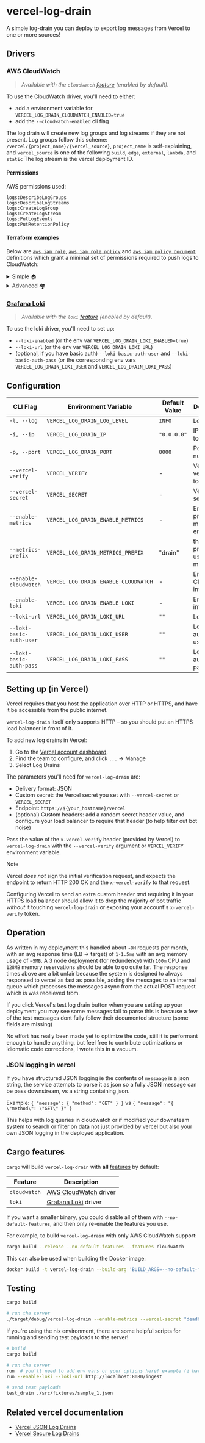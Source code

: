 # vercel-log-drain

A simple log-drain you can deploy to export log messages from Vercel to one or more sources!

## Drivers

### AWS CloudWatch

> *Available with the `cloudwatch` [feature](#cargo-features) (enabled by default).*

To use the CloudWatch driver, you'll need to either:

- add a environment variable for `VERCEL_LOG_DRAIN_CLOUDWATCH_ENABLED=true`
- add the `--cloudwatch-enabled` cli flag

The log drain will create new log groups and log streams if they are not present.
Log groups follow this scheme: `/vercel/{project_name}/{vercel_source}`, `project_name` is self-explaining, and `vercel_source` is one of the following `build`, `edge`, `external`, `lambda`, and `static`
The log stream is the vercel deployment ID.

#### Permissions

AWS permissions used:

```
logs:DescribeLogGroups
logs:DescribeLogStreams
logs:CreateLogGroup
logs:CreateLogStream
logs:PutLogEvents
logs:PutRetentionPolicy
```

#### Terraform examples

Below are [`aws_iam_role`][], [`aws_iam_role_policy`][] and [`aws_iam_policy_document`][] definitions which grant a minimal set of permissions required to push logs to CloudWatch:

[`aws_iam_role`]: https://registry.terraform.io/providers/hashicorp/aws/latest/docs/resources/iam_role
[`aws_iam_role_policy`]: https://registry.terraform.io/providers/hashicorp/aws/latest/docs/resources/iam_role_policy
[`aws_iam_policy_document`]: https://registry.terraform.io/providers/hashicorp/aws/latest/docs/data-sources/iam_policy_document


<details><summary>Simple 🏠 </summary>

```hcl
resource "aws_iam_role" "vercel_log_drain" {
  name               = "vercel-log-drain"
  description        = "Role to be used by the vercel log drain deployment"
  assume_role_policy = data.aws_iam_policy_document.vercel_log_drain_assume.json
}
data "aws_iam_policy_document" "vercel_log_drain_assume" {
    # depends on how you intend to deploy/run the service
}
resource "aws_iam_role_policy" "vercel_log_drain_policy" {
  name   = "vercel-log-drain-policy"
  role   = aws_iam_role.vercel_log_drain.id
  policy = data.aws_iam_policy_document.vercel_log_drain_permissions.json
}
data "aws_iam_policy_document" "vercel_log_drain_permissions" {
  statement {
    actions = [
      "logs:DescribeLogGroups",
      "logs:DescribeLogGroups",
      "logs:DescribeLogStreams",
      "logs:CreateLogGroup",
      "logs:CreateLogStream",
      "logs:PutLogEvents",
      "logs:PutRetentionPolicy",
    ]
    resources = [
      "*"
    ]
  }
}
```

</details>

<details><summary>Advanced 🏘️ </summary>

```hcl
data "aws_caller_identity" "current" {}
variable "aws_region" {
  type        = string
  description = "AWS region to run in"
}
resource "aws_iam_role" "vercel_log_drain" {
  name               = "vercel-log-drain"
  description        = "Role to be used by the vercel log drain deployment"
  assume_role_policy = data.aws_iam_policy_document.vercel_log_drain_assume.json
}
data "aws_iam_policy_document" "vercel_log_drain_assume" {
    # An sts:AssumeRole policy for the service. This varies depending on how
    # you intend to deploy/run the service.
}
resource "aws_iam_role_policy" "vercel_log_drain_policy" {
  name   = "vercel-log-drain-policy"
  role   = aws_iam_role.vercel_log_drain.id
  policy = data.aws_iam_policy_document.vercel_log_drain_permissions.json
}
data "aws_iam_policy_document" "vercel_log_drain_permissions" {
  statement {
    actions = [
      "logs:CreateLogGroup",
      "logs:PutRetentionPolicy",
    ]
    resources = [
      provider::aws::arn_build(
        "aws",
        "logs",
        var.aws_region,
        data.aws_caller_identity.current.account_id,
        "log-group:/vercel/*"
      )
    ]
  }

  statement {
    actions = [
      "logs:CreateLogStream",
      "logs:DescribeLogStreams",
      "logs:PutLogEvents",
    ]
    resources = [
      provider::aws::arn_build(
        "aws",
        "logs",
        var.aws_region,
        data.aws_caller_identity.current.account_id,
        "log-group:/vercel/*:*"
      )
    ]
  }

  statement {
    actions = [
      "logs:DescribeLogGroups",
    ]
    resources = ["*"]
  }
}
```

</details>


### [Grafana Loki](https://grafana.com/docs/loki/latest/)

> *Available with the `loki` [feature](#cargo-features) (enabled by default).*

To use the loki driver, you'll need to set up:

- `--loki-enabled` (or the env var `VERCEL_LOG_DRAIN_LOKI_ENABLED=true`)
- `--loki-url` (or the env var `VERCEL_LOG_DRAIN_LOKI_URL`)
- (optional, if you have basic auth) `--loki-basic-auth-user` and `--loki-basic-auth-pass` (or the corresponding env vars `VERCEL_LOG_DRAIN_LOKI_USER` and `VERCEL_LOG_DRAIN_LOKI_PASS`)

## Configuration

| CLI Flag                 | Environment Variable                 | Default Value | Description                              |
| ------------------------ | ------------------------------------ | ------------- | ---------------------------------------- |
| `-l, --log`              | `VERCEL_LOG_DRAIN_LOG_LEVEL`         | `INFO`        | Log level                                |
| `-i, --ip`               | `VERCEL_LOG_DRAIN_IP`                | `"0.0.0.0"`   | IP address to bind to                    |
| `-p, --port`             | `VERCEL_LOG_DRAIN_PORT`              | `8000`        | Port number                              |
| `--vercel-verify`        | `VERCEL_VERIFY`                      | -             | Vercel verification token                |
| `--vercel-secret`        | `VERCEL_SECRET`                      | -             | Vercel secret                            |
| `--enable-metrics`       | `VERCEL_LOG_DRAIN_ENABLE_METRICS`    | -             | Enable prometheus metrics endpoint       |
| `--metrics-prefix`       | `VERCEL_LOG_DRAIN_METRICS_PREFIX`    | "drain"       | the shared prefix to use for all metrics |
| `--enable-cloudwatch`    | `VERCEL_LOG_DRAIN_ENABLE_CLOUDWATCH` | -             | Enable CloudWatch integration            |
| `--enable-loki`          | `VERCEL_LOG_DRAIN_ENABLE_LOKI`       | -             | Enable Loki integration                  |
| `--loki-url`             | `VERCEL_LOG_DRAIN_LOKI_URL`          | `""`          | Loki URL                                 |
| `--loki-basic-auth-user` | `VERCEL_LOG_DRAIN_LOKI_USER`         | `""`          | Loki basic auth username                 |
| `--loki-basic-auth-pass` | `VERCEL_LOG_DRAIN_LOKI_PASS`         | `""`          | Loki basic auth password                 |

## Setting up (in Vercel)

Vercel requires that you host the application over HTTP or HTTPS, and have it be accessible from the public internet.

`vercel-log-drain` itself only supports HTTP – so you should put an HTTPS load balancer in front of it.

To add new log drains in Vercel:

1. Go to the [Vercel account dashboard](https://vercel.com/account).
2. Find the team to configure, and click `...` → Manage
3. Select Log Drains

The parameters you'll need for `vercel-log-drain` are:

* Delivery format: JSON
* Custom secret: the Vercel secret you set with `--vercel-secret` or `VERCEL_SECRET`
* Endpoint: `https://${your_hostname}/vercel`
* (optional) Custom headers: add a random secret header value, and configure your load balancer to require that header (to help filter out bot noise)

Pass the value of the `x-vercel-verify` header (provided by Vercel) to `vercel-log-drain` with the `--vercel-verify` argument or `VERCEL_VERIFY` environment variable.

> [!NOTE]
> Vercel *does not* sign the initial verification request, and expects the endpoint to return HTTP 200 OK and the `x-vercel-verify` to that request.
>
> Configuring Vercel to send an extra custom header *and* requiring it in your HTTPS load balancer should allow it to drop the majority of bot traffic *without* it touching `vercel-log-drain` or exposing your account's `x-vercel-verify` token.

## Operation

As written in my deployment this handled about `~8M` requests per month, with an avg response time (LB -> target) of `1-1.5ms` with an avg memory usage of `~5MB`.
A 3 node deployment (for redundency) with `100m` CPU and `128MB` memory reservations should be able to go quite far.
The response times above are a bit unfair because the system is designed to always responsed to vercel as fast as possible, adding the messages to an internal queue which processes the messages async from the actual POST request which is was receieved from.

If you click Vercel's test log drain button when you are setting up your deployment you may see some messages fail to parse this is because a few of the test messages dont fully follow their documented structure (some fields are missing)

No effort has really been made yet to optimize the code, still it is performant enough to handle anything, but feel free to contribute optimizations or idiomatic code corrections, I wrote this in a vacuum.

### JSON logging in vercel

If you have structured JSON logging ie the contents of `messaage` is a json string, the service attempts to parse it as json so a fully JSON message can be pass downstream, vs a string containing json.

Example: `{ "message": { "method": "GET" } }` vs `{ "message": "{ \"method\": \"GET\" }" }`

This helps with log queries in cloudwatch or if modified your downsteam system to search or filter on data not just provided by vercel but also your own JSON logging in the deployed application.

## Cargo features

`cargo` will build `vercel-log-drain` with **all**
[features](https://doc.rust-lang.org/cargo/reference/features.html) by default:

Feature      | Description
------------ | --------
`cloudwatch` | [AWS CloudWatch](#aws-cloudwatch) driver
`loki`       | [Grafana Loki](#grafana-loki) driver

If you want a smaller binary, you could disable all of them with
`--no-default-features`, and then only re-enable the features you use.

For example, to build `vercel-log-drain` with only AWS CloudWatch support:

```sh
cargo build --release --no-default-features --features cloudwatch
```

This can also be used when building the Docker image:

```sh
docker build -t vercel-log-drain --build-arg 'BUILD_ARGS=--no-default-features --features cloudwatch' .
```

## Testing

```bash
cargo build

# run the server
./target/debug/vercel-log-drain --enable-metrics --vercel-secret "deadbeefdeadbeefdeadbeefdeadbeefdeadbeefdeadbeefdeadbeefdeadbeef" --vercel-verify verify --log DEBUG
```

If you're using the nix environment, there are some helpful scripts for running and sending test payloads to the server!

```bash
# build
cargo build

# run the server
run  # you'll need to add env vars or your options here! example (i have an http sink server running on :8080 that is logging all requests incoming):
run --enable-loki --loki-url http://localhost:8080/ingest

# send test payloads
test_drain ./src/fixtures/sample_1.json
```

## Related vercel documentation

- [Vercel JSON Log Drains](https://vercel.com/docs/observability/log-drains-overview/log-drains-reference#json-log-drains)
- [Vercel Secure Log Drains](https://vercel.com/docs/observability/log-drains-overview/log-drains-reference#secure-log-drains)
